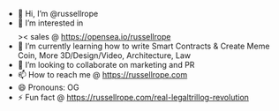 - 👋 Hi, I’m @russellrope
- 👀 I’m interested in $$$$$$$$$$$$ >< sales @ https://opensea.io/russellrope
- 🌱 I’m currently learning how to write Smart Contracts & Create Meme Coin, More 3D/Design/Video, Architecture, Law
- 💞️ I’m looking to collaborate on marketing and PR
- 📫 How to reach me @ https://russellrope.com
- 😄 Pronouns: OG
- ⚡ Fun fact @ https://russellrope.com/real-legaltrillog-revolution
